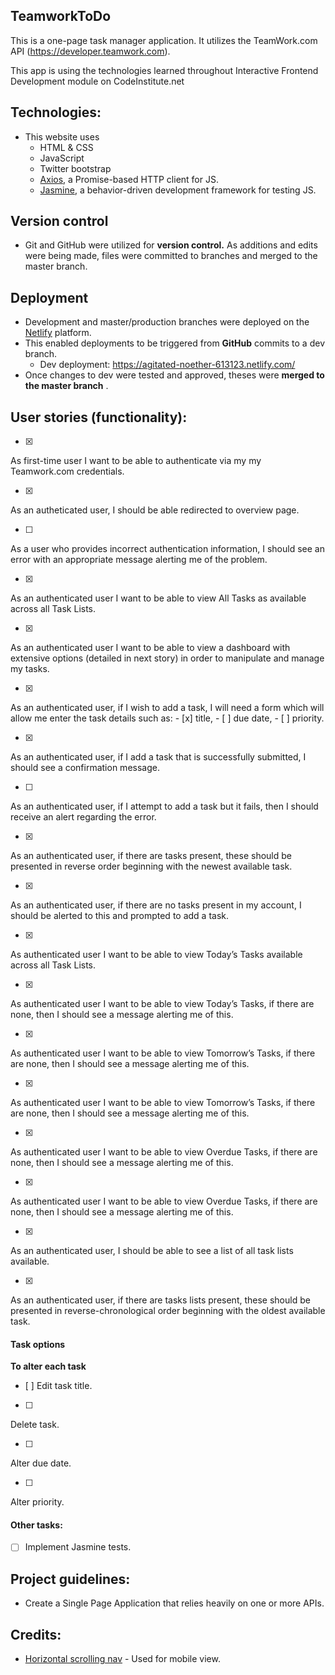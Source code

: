 ## TeamworkToDo
This is a one-page task manager application. It utilizes the TeamWork.com API (https://developer.teamwork.com).

This app is using the technologies learned throughout Interactive Frontend Development module on CodeInstitute.net

## Technologies:
- This website uses
    - HTML & CSS
    - JavaScript
    - Twitter bootstrap
    - [Axios](https://github.com/axios/axios), a Promise-based HTTP client for JS.
    - [Jasmine](https://jasmine.github.io/), a behavior-driven development framework for testing JS.

## Version control
- Git and GitHub were utilized for **version control.** As additions and edits were being made, files were committed to branches and merged to the master branch.

## Deployment
- Development and master/production branches were deployed on the [Netlify](https://netlify.com) platform.
- This enabled deployments to be triggered from **GitHub** commits to a dev branch.
    - Dev deployment: https://agitated-noether-613123.netlify.com/
- Once changes to dev were tested and approved, theses were **merged to the master branch** .

## User stories (functionality):

- [x]
As first-time user I want to be able to authenticate via my my Teamwork.com credentials.

- [x]
As an autheticated user, I should be able redirected to overview page.

- [ ] 
As a user who provides incorrect authentication information, I should see an error with an appropriate message alerting me of the problem.

- [x]
As an authenticated user I want to be able to view All Tasks as available across all Task Lists.

- [x]
As an authenticated user I want to be able to view a dashboard with extensive options (detailed in next story) in order to manipulate and manage my tasks.

- [x]
As an authenticated user, if I wish to add a task, I will need a form which will allow me enter the task details such as:
    - [x] title, 
    - [ ] due date,
    - [ ] priority.

- [x]
As an authenticated user, if I add a task that is successfully submitted, I should see a confirmation message.

- [ ]
As an authenticated user, if I attempt to add a task but it fails, then I should receive an alert regarding the error.

- [x]
As an authenticated user, if there are tasks present, these should be presented in reverse order beginning with the newest available task.

- [x]
As an authenticated user, if there are no tasks present in my account, I should be alerted to this and prompted to add a task.

- [x]
As authenticated user I want to be able to view Today’s Tasks available across all Task Lists.

- [x]
As authenticated user I want to be able to view Today’s Tasks, if there are none, then I should see a message alerting me of this.

- [x]
As authenticated user I want to be able to view Tomorrow’s Tasks, if there are none, then I should see a message alerting me of this.

- [x]
As authenticated user I want to be able to view Tomorrow’s Tasks, if there are none, then I should see a message alerting me of this.

- [x]
As authenticated user I want to be able to view Overdue Tasks, if there are none, then I should see a message alerting me of this.

- [x]
As authenticated user I want to be able to view Overdue Tasks, if there are none, then I should see a message alerting me of this.

- [x]
As an authenticated user, I should be able to see a list of all task lists available.

- [x]
As an authenticated user, if there are tasks lists present, these should be presented in reverse-chronological order beginning with the oldest available task.

#### Task options
**To alter each task**
- [ ]
Edit task title.

- [ ]
Delete task.

- [ ]
Alter due date.

- [ ]
Alter priority.

#### Other tasks:
- [ ] Implement Jasmine tests.

## Project guidelines:
- Create a Single Page Application that relies heavily on one or more APIs.

## Credits:
- [Horizontal scrolling nav](https://iamsteve.me/blog/entry/horizontal-scrolling-responsive-menu) - Used for mobile view.






